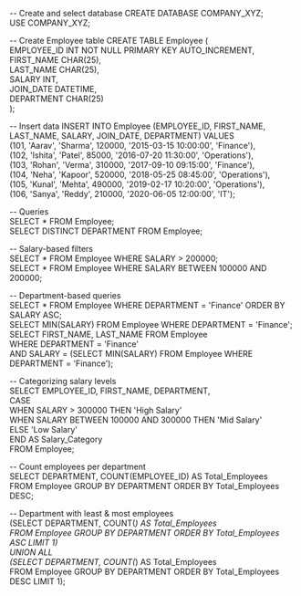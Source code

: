 -- Create and select database
CREATE DATABASE COMPANY_XYZ;  
USE COMPANY_XYZ;  

-- Create Employee table
CREATE TABLE Employee (  
    EMPLOYEE_ID INT NOT NULL PRIMARY KEY AUTO_INCREMENT,  
    FIRST_NAME CHAR(25),  
    LAST_NAME CHAR(25),  
    SALARY INT,  
    JOIN_DATE DATETIME,  
    DEPARTMENT CHAR(25)  
);  

-- Insert data
INSERT INTO Employee (EMPLOYEE_ID, FIRST_NAME, LAST_NAME, SALARY, JOIN_DATE, DEPARTMENT) VALUES  
(101, 'Aarav', 'Sharma', 120000, '2015-03-15 10:00:00', 'Finance'),  
(102, 'Ishita', 'Patel', 85000, '2016-07-20 11:30:00', 'Operations'),  
(103, 'Rohan', 'Verma', 310000, '2017-09-10 09:15:00', 'Finance'),  
(104, 'Neha', 'Kapoor', 520000, '2018-05-25 08:45:00', 'Operations'),  
(105, 'Kunal', 'Mehta', 490000, '2019-02-17 10:20:00', 'Operations'),  
(106, 'Sanya', 'Reddy', 210000, '2020-06-05 12:00:00', 'IT');  

-- Queries  
SELECT * FROM Employee;  
SELECT DISTINCT DEPARTMENT FROM Employee;  

-- Salary-based filters  
SELECT * FROM Employee WHERE SALARY > 200000;  
SELECT * FROM Employee WHERE SALARY BETWEEN 100000 AND 200000;  

-- Department-based queries  
SELECT * FROM Employee WHERE DEPARTMENT = 'Finance' ORDER BY SALARY ASC;  
SELECT MIN(SALARY) FROM Employee WHERE DEPARTMENT = 'Finance';  
SELECT FIRST_NAME, LAST_NAME FROM Employee  
WHERE DEPARTMENT = 'Finance'  
AND SALARY = (SELECT MIN(SALARY) FROM Employee WHERE DEPARTMENT = 'Finance');  

-- Categorizing salary levels  
SELECT EMPLOYEE_ID, FIRST_NAME, DEPARTMENT,  
    CASE  
        WHEN SALARY > 300000 THEN 'High Salary'  
        WHEN SALARY BETWEEN 100000 AND 300000 THEN 'Mid Salary'  
        ELSE 'Low Salary'  
    END AS Salary_Category  
FROM Employee;  

-- Count employees per department  
SELECT DEPARTMENT, COUNT(EMPLOYEE_ID) AS Total_Employees  
FROM Employee GROUP BY DEPARTMENT ORDER BY Total_Employees DESC;  

-- Department with least & most employees  
(SELECT DEPARTMENT, COUNT(*) AS Total_Employees  
 FROM Employee GROUP BY DEPARTMENT ORDER BY Total_Employees ASC LIMIT 1)  
UNION ALL  
(SELECT DEPARTMENT, COUNT(*) AS Total_Employees  
 FROM Employee GROUP BY DEPARTMENT ORDER BY Total_Employees DESC LIMIT 1);  
